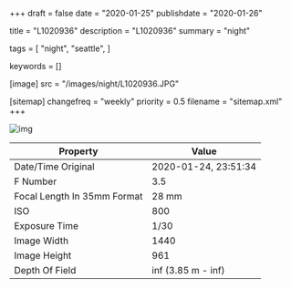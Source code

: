 +++
draft = false
date = "2020-01-25"
publishdate = "2020-01-26"

title = "L1020936"
description = "L1020936"
summary = "night"

tags = [
    "night",
    "seattle",
]

keywords = []

[image]
    src = "/images/night/L1020936.JPG"

[sitemap]
    changefreq = "weekly"
    priority = 0.5
    filename = "sitemap.xml"
+++


![img](/images/night/L1020936.JPG)

Property | Value
---------|------
Date/Time Original              | 2020-01-24, 23:51:34
F Number                        | 3.5
Focal Length In 35mm Format     | 28 mm
ISO                             | 800
Exposure Time                   | 1/30
Image Width                     | 1440
Image Height                    | 961
Depth Of Field                  | inf (3.85 m - inf)
